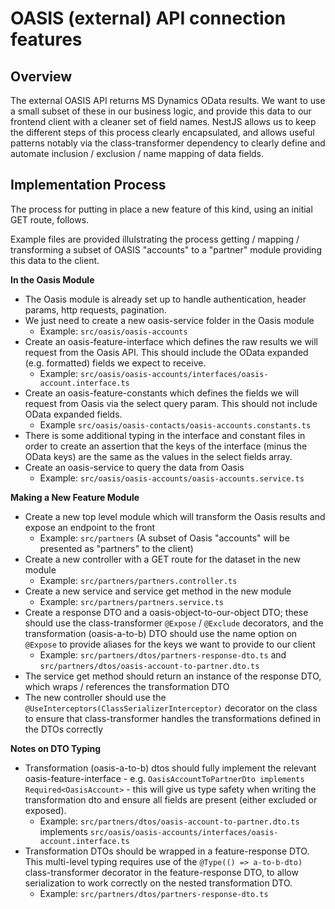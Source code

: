 # OASIS (external) API connection features

## Overview

The external OASIS API returns MS Dynamics OData results. We want to use a small subset of these in our business logic, and provide this data to our frontend client with a cleaner set of field names. NestJS allows us to keep the different steps of this process clearly encapsulated, and allows useful patterns notably via the class-transformer dependency to clearly define and automate inclusion / exclusion / name mapping of data fields.

## Implementation Process

The process for putting in place a new feature of this kind, using an initial GET route, follows.

Example files are provided illulstrating the process getting / mapping / transforming a subset of OASIS "accounts" to a "partner" module providing this data to the client.

**In the Oasis Module**

- The Oasis module is already set up to handle authentication, header params, http requests, pagination.
- We just need to create a new oasis-service folder in the Oasis module
  - Example: `src/oasis/oasis-accounts`
- Create an oasis-feature-interface which defines the raw results we will request from the Oasis API. This should include the OData expanded (e.g. formatted) fields we expect to receive.
  - Example: `src/oasis/oasis-accounts/interfaces/oasis-account.interface.ts`
- Create an oasis-feature-constants which defines the fields we will request from Oasis via the select query param. This should not include OData expanded fields.
  - Example `src/oasis/oasis-contacts/oasis-accounts.constants.ts`
- There is some additional typing in the interface and constant files in order to create an assertion that the keys of the interface (minus the OData keys) are the same as the values in the select fields array.
- Create an oasis-service to query the data from Oasis
  - Example: `src/oasis/oasis-accounts/oasis-accounts.service.ts`

**Making a New Feature Module**

- Create a new top level module which will transform the Oasis results and expose an endpoint to the front
  - Example: `src/partners` (A subset of Oasis "accounts" will be presented as "partners" to the client)
- Create a new controller with a GET route for the dataset in the new module
  - Example: `src/partners/partners.controller.ts`
- Create a new service and service get method in the new module
  - Example: `src/partners/partners.service.ts`
- Create a response DTO and a oasis-object-to-our-object DTO; these should use the class-transformer `@Expose` / `@Exclude` decorators, and the transformation (oasis-a-to-b) DTO should use the name option on `@Expose` to provide aliases for the keys we want to provide to our client
  - Example: `src/partners/dtos/partners-response-dto.ts` and `src/partners/dtos/oasis-account-to-partner.dto.ts`
- The service get method should return an instance of the response DTO, which wraps / references the transformation DTO
- The new controller should use the `@UseInterceptors(ClassSerializerInterceptor)` decorator on the class to ensure that class-transformer handles the transformations defined in the DTOs correctly

**Notes on DTO Typing**

- Transformation (oasis-a-to-b) dtos should fully implement the relevant oasis-feature-interface - e.g. `OasisAccountToPartnerDto implements Required<OasisAccount>` - this will give us type safety when writing the transformation dto and ensure all fields are present (either excluded or exposed).
  - Example: `src/partners/dtos/oasis-account-to-partner.dto.ts` implements `src/oasis/oasis-accounts/interfaces/oasis-account.interface.ts`
- Transformation DTOs should be wrapped in a feature-response DTO. This multi-level typing requires use of the `@Type(() => a-to-b-dto)` class-transformer decorator in the feature-response DTO, to allow serialization to work correctly on the nested transformation DTO.
  - Example: `src/partners/dtos/partners-response-dto.ts`
